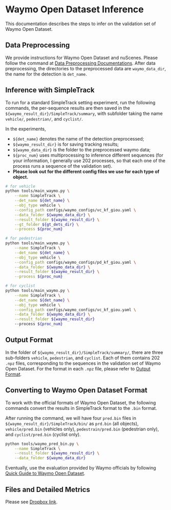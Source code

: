 # Waymo Open Dataset Inference

This documentation describes the steps to infer on the validation set of Waymo Open Dataset.

## Data Preprocessing

We provide instructions for Waymo Open Dataset and nuScenes. Please follow the command at [Data Preprocessing Documentations](data_preprocess.md). After data preprocessing, the directories to the preprocessed data are `waymo_data_dir`, the name for the detection is `det_name`.

## Inference with SimpleTrack

To run for a standard SimpleTrack setting experiment, run the following commands, the per-sequence results are then saved in the `${waymo_result_dir}/SimpleTrack/summary`, with subfolder taking the name `vehicle/`, `pedestrian/`, and `cyclist/`.

In the experiments, 
* `${det_name}` denotes the name of the detection preprocessed; 
* `${waymo_result_dir}` is for saving tracking results;
* `${waymo_data_dir}` is the folder to the preprocessed waymo data;
* `${proc_num}` uses multiprocessing to inference different sequences (for your information, I generally use 202 processes, so that each one of the process runs a sequence of the validation set).
* **Please look out for the different config files we use for each type of object.** 

```bash
# for vehicle
python tools/main_waymo.py \
    --name SimpleTrack \
    --det_name ${det_name} \
    --obj_type vehicle \
    --config_path configs/waymo_configs/vc_kf_giou.yaml \
    --data_folder ${waymo_data_dir} \
    --result_folder ${waymo_result_dir} \
    --gt_folder ${gt_dets_dir} \
    --process ${proc_num}

# for pedestrian
python tools/main_waymo.py \
    --name SimpleTrack \
    --det_name ${det_name} \
    --obj_type vehicle \
    --config_path configs/waymo_configs/pd_kf_giou.yaml \
    --data_folder ${waymo_data_dir} \
    --result_folder ${waymo_result_dir} \
    --process ${proc_num}

# for cyclist
python tools/main_waymo.py \
    --name SimpleTrack \
    --det_name ${det_name} \
    --obj_type vehicle \
    --config_path configs/waymo_configs/vc_kf_giou.yaml \
    --data_folder ${waymo_data_dir} \
    --result_folder ${waymo_result_dir} 
    --process ${proc_num}
```

## Output Format

In the folder of `${waymo_result_dir}/SimpleTrack/summary/`, there are three sub-folders `vehicle`, `pedestrian`, and `cyclist`. Each of them contains 202 `.npz` files, corresponding to the sequences in the validation set of Waymo Open Dataset. For the format in each `.npz` file, please refer to [Output Format](output_format.md).

## Converting to Waymo Open Dataset Format

To work with the official formats of Waymo Open Dataset, the following commands convert the results in SimpleTrack format to the `.bin` format.

After running the command, we will have four `pred.bin` files in `${waymo_result_dir}/SimpleTrack/bin/` as `prd.bin` (all objects), `vehicle/pred.bin` (vehicles only), `pedestrain/pred.bin` (pedestrian only), and `cyclist/pred.bin` (cyclist only).

```bash
python tools/waymo_pred_bin.py \
    --name SimpleTrack \
    --result_folder ${waymo_result_dir} \
    --data_folder ${waymo_data_dir}
```

Eventually, use the evaluation provided by Waymo officials by following [Quick Guide to Waymo Open Dataset](https://github.com/waymo-research/waymo-open-dataset/blob/master/docs/quick_start.md).

## Files and Detailed Metrics

Please see [Dropbox link](https://www.dropbox.com/sh/u6o8dcwmzya04uk/AAAUsNvTt7ubXul9dx5Xnp4xa?dl=0).
